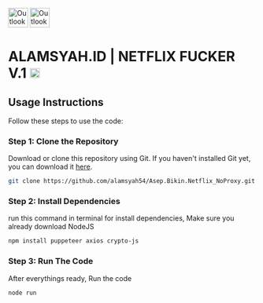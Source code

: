 <img src="https://www.store-alamsyah.id/_next/image?url=%2Ficons%2FAOutlineWhite.webp&w=128&q=75" alt="Outlook" height="40">    <img src="https://upload.wikimedia.org/wikipedia/commons/0/08/Netflix_2015_logo.svg" alt="Outlook" height="40">
# ALAMSYAH.ID | NETFLIX FUCKER V.1 <a href="https://wa.me/6285172010009" target="_blank"><img src="https://img.shields.io/badge/IDR_399K_/Day-red" alt="Pricing" style="height: 20px;"></a>

## Usage Instructions

Follow these steps to use the code:

### Step 1: Clone the Repository

Download or clone this repository using Git. If you haven't installed Git yet, you can download it [here](https://git-scm.com/downloads).

```bash
git clone https://github.com/alamsyah54/Asep.Bikin.Netflix_NoProxy.git NETFLIX_FUCKER
```

### Step 2: Install Dependencies

run this command in terminal for install dependencies, Make sure you already download NodeJS

```bash
npm install puppeteer axios crypto-js
```

### Step 3: Run The Code

After everythings ready, Run the code

```bash
node run
```

